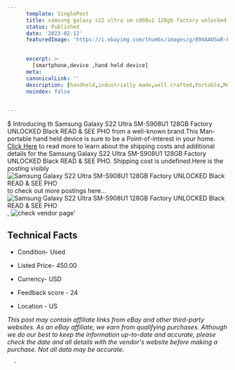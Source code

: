 ```yaml
---
      template: SinglePost
      title: samsung galaxy s22 ultra sm s908u1 128gb factory unlocked black read see pho
      status: Published
      date: '2023-02-12'
      featuredImage: 'https://i.ebayimg.com/thumbs/images/g/894AAOSwR-Fj2Kd5/s-l225.jpg'
       

      excerpt: >-
        [smartphone,device ,hand held device]
      meta:
      canonicalLink: ''
      description: [handheld,industrially made,well crafted,Portable,Mobile,Compact,Convenient,Lightweight,Maneuverable,Man-portable,Miniature,Carriable,Hand-held,Light,Holdable,Transportable,Mobile device,Pocket-sized,On-the-go,Wireless,Cordless,Compact size,Convenient size, smartphone,device ,hand held device]
      noindex: false
      

---
```

$
      Introducing th Samsung Galaxy S22 Ultra SM-S908U1 128GB  Factory UNLOCKED  Black READ & SEE PHO from a well-known brand.This Man-portable hand held device is sure to be a Point-of-interest in your home. [Click Here](https://www.ebay.com/itm/234892173134?hash=item36b0aa1f4e%3Ag%3A894AAOSwR-Fj2Kd5&mkevt=1&mkcid=1&mkrid=711-53200-19255-0&campid=%253CePNCampaignId%253E&customid=%253CreferenceId%253E&toolid=10049) to read more to learn about the shipping costs and additional details for the Samsung Galaxy S22 Ultra SM-S908U1 128GB  Factory UNLOCKED  Black READ & SEE PHO. Shipping cost is undefined.Here is the posting visibly ![Samsung Galaxy S22 Ultra SM-S908U1 128GB  Factory UNLOCKED  Black READ & SEE PHO](https://i.ebayimg.com/thumbs/images/g/894AAOSwR-Fj2Kd5/s-l225.jpg) to check out more postings here... ![Samsung Galaxy S22 Ultra SM-S908U1 128GB  Factory UNLOCKED  Black READ & SEE PHO](https://i.ebayimg.com/images/g/894AAOSwR-Fj2Kd5/s-l1600.jpg), ![check vendor page](https://origin-galleryplus.ebayimg.com/ws/web/234892173134_2_0_1/225x225.jpg,https://origin-galleryplus.ebayimg.com/ws/web/234892173134_3_0_1/225x225.jpg,https://origin-galleryplus.ebayimg.com/ws/web/234892173134_4_0_1/225x225.jpg,https://origin-galleryplus.ebayimg.com/ws/web/234892173134_5_0_1/225x225.jpg,https://origin-galleryplus.ebayimg.com/ws/web/234892173134_6_0_1/225x225.jpg,https://origin-galleryplus.ebayimg.com/ws/web/234892173134_7_0_1/225x225.jpg,https://origin-galleryplus.ebayimg.com/ws/web/234892173134_8_0_1/225x225.jpg,https://origin-galleryplus.ebayimg.com/ws/web/234892173134_9_0_1/225x225.jpg)'

      

 ## Technical Facts 



     
      

 - Condition- Used 


      

 - Listed Price- 450.00 


      

 - Currency- USD 


      

 - Feedback score - 24 


      

 - Location - US 


      
      

 *_This post may contain affiliate links from eBay and other third-party websites. As an eBay affiliate, we earn from qualifying purchases. Although we do our best to keep the information up-to-date and accurate, please check the date and all details with the vendor's website before making a purchase. Not all data may be accurate._*




      -
